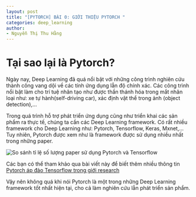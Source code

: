 ```yaml
---
layout: post
title: "[PYTORCH] BÀI 0: GIỚI THIỆU PYTORCH "
categories: deep_learning
author:
- Nguyễn Thị Thu Hằng
---
```


# **Tại sao lại là Pytorch?**
Ngày nay, Deep Learning đã quá nổi bật với những công trình nghiên cứu thành công vang dội về các tính ứng dụng lẫn độ chính xác. Các công trình nổi bật làm cho trí tuệ nhân tạo như được thần thánh hóa trong mắt nhân loại như: xe tự hành(self-driving car), xác định vật thể trong ảnh (object detection),...

Trong quá trình hỗ trợ phát triển ứng dụng cũng như triển khai các sản phẩm ra thực tế, chúng ta cần các Deep Learning framework. Có rất nhiều framework cho Deep Learning như: Pytorch, Tensorflow, Keras, Mxnet,... Tuy nhiên, Pytorch được xem như là framework được sử dụng nhiều nhất trong những paper.

![So sánh tỉ lệ số lượng paper sử dụng Pytorch và Tensorflow](https://thegradient.pub/content/images/2019/10/ratio_medium-1.png "So sánh tỉ lệ số lượng paper sử dụng Pytorch và Tensorflow")

Các bạn có thể tham khảo qua bài viết này để biết thêm nhiều thông tin
[Pytorch áp đảo Tensorflow trong giới research](https://thegradient.pub/state-of-ml-frameworks-2019-pytorch-dominates-research-tensorflow-dominates-industry/ )

Vậy nên không quá khi nói Pytorch là một trong những Deep Learning framework tốt nhất hiện tại, cho cả làm nghiên cứu lẫn phát triển sản phẩm.
